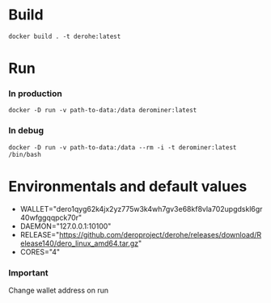 # Build

```console
docker build . -t derohe:latest
```

# Run

### In production

```console
docker -D run -v path-to-data:/data derominer:latest
```

### In debug

```console
docker -D run -v path-to-data:/data --rm -i -t derominer:latest /bin/bash
```

# Environmentals and default values

* WALLET="dero1qyg62k4jx2yz775w3k4wh7gv3e68kf8vla702upgdskl6gr40wfggqqpck70r"
* DAEMON="127.0.0.1:10100"
* RELEASE="https://github.com/deroproject/derohe/releases/download/Release140/dero_linux_amd64.tar.gz"
* CORES="4"

### Important

Change wallet address on run